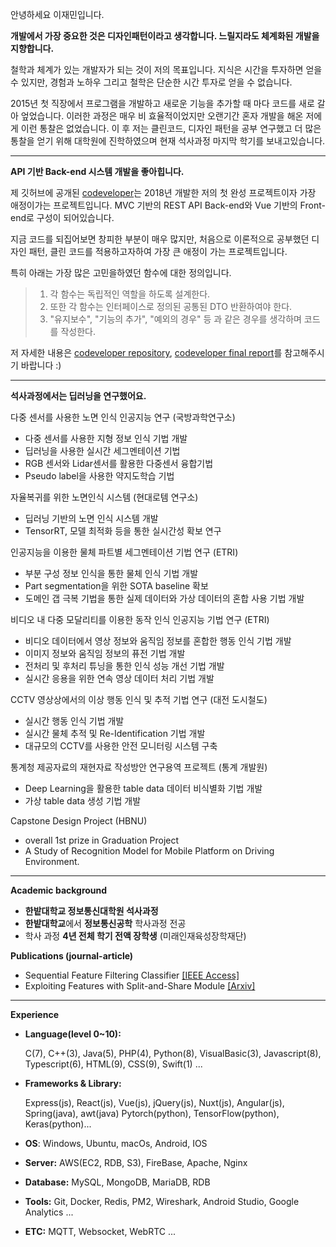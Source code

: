 안녕하세요 이재민입니다.

**개발에서 가장 중요한 것은 디자인패턴이라고 생각합니다. 느릴지라도 체계화된 개발을 지향합니다.**

철학과 체계가 있는 개발자가 되는 것이 저의 목표입니다. 
지식은 시간을 투자하면 얻을 수 있지만, 경험과 노하우 그리고 철학은 단순한 시간 투자로 얻을 수 없습니다.

2015년 첫 직장에서 프로그램을 개발하고 새로운 기능을 추가할 때 마다 코드를 새로 갈아 엎었습니다. 이러한 과정은 매우 비 효율적이었지만 오랜기간 혼자 개발을 해온 저에게 이런 통찰은 없었습니다.
이 후 저는 클린코드, 디자인 패턴을 공부 연구했고 더 많은 통찰을 얻기 위해 대학원에 진학하였으며 현재 석사과정 마지막 학기를 보내고있습니다.

---

**API 기반 Back-end 시스템 개발을 좋아힙니다.**

제 깃허브에 공개된 [codeveloper](https://github.com/J911/codeveloper)는 2018년 개발한 저의 첫 완성 프로젝트이자 가장 애정이가는 프로젝트입니다.
MVC 기반의 REST API Back-end와 Vue 기반의 Front-end로 구성이 되어있습니다.  

지금 코드를 되집어보면 창피한 부분이 매우 많지만, 처음으로 이론적으로 공부했던 디자인 패턴, 클린 코드를 적용하고자하여 가장 큰 애정이 가는 프로젝트입니다.

특히 아래는 가장 많은 고민을하였던 함수에 대한 정의입니다.

> 1. 각 함수는 독립적인 역할을 하도록 설계한다.
> 2. 또한 각 함수는 인터페이스로 정의된 공통된 DTO 반환하여야 한다.
> 3. "유지보수", "기능의 추가", "예외의 경우" 등 과 같은 경우를 생각하며 코드를 작성한다.


저 자세한 내용은 [codeveloper repository](https://github.com/J911/codeveloper), [codeveloper final report](https://www.slideshare.net/ssuser827c0b/codeveloper-98231390)를 참고해주시기 바랍니다 :)

---

**석사과정에서는 딥러닝을 연구했어요.**


다중 센서를 사용한 노면 인식 인공지능 연구 (국방과학연구소)

  - 다중 센서를 사용한 지형 정보 인식 기법 개발
  - 딥러닝을 사용한 실시간 세그멘테이션 기법
  - RGB 센서와 Lidar센서를 활용한 다중센서 융합기법
  - Pseudo label을 사용한 약지도학습 기법

자율복귀를 위한 노면인식 시스템 (현대로템 연구소)

  - 딥러닝 기반의 노면 인식 시스템 개발
  - TensorRT, 모델 최적화 등을 통한 실시간성 확보 연구


인공지능을 이용한 물체 파트별 세그멘테이션 기법 연구 (ETRI)

  - 부분 구성 정보 인식을 통한 물체 인식 기법 개발
  - Part segmentation을 위한 SOTA baseline 확보
  - 도메인 갭 극복 기법을 통한 실제 데이터와 가상 데이터의 혼합 사용 기법 개발

비디오 내 다중 모달리티를 이용한 동작 인식 인공지능 기법 연구 (ETRI)

  - 비디오 데이터에서 영상 정보와 움직임 정보를 혼합한 행동 인식 기법 개발
  - 이미지 정보와 움직임 정보의 퓨전 기법 개발
  - 전처리 및 후처리 튜닝을 통한 인식 성능 개선 기법 개발
  - 실시간 응용을 위한 연속 영상 데이터 처리 기법 개발

CCTV 영상상에서의 이상 행동 인식 및 추적 기법 연구 (대전 도시철도)

  - 실시간 행동 인식 기법 개발
  - 실시간 물체 추적 및 Re-Identification 기법 개발
  - 대규모의 CCTV를 사용한 안전 모니터링 시스템 구축


통계청 제공자료의 재현자료 작성방안 연구용역 프로젝트 (통계 개발원)

  - Deep Learning을 활용한 table data 데이터 비식별화 기법 개발
  - 가상 table data 생성 기법 개발

Capstone Design Project (HBNU)

  - overall 1st prize in Graduation Project
  - A Study of Recognition Model for Mobile Platform on Driving Environment.


---


**Academic background**

- **한밭대학교 정보통신대학원 석사과정**
- **한밭대학교**에서 **정보통신공학** 학사과정 전공
- 학사 과정 **4년 전체 학기 전액 장학생** (미래인재육성장학재단)


**Publications (journal-article)**

- Sequential Feature Filtering Classifier [[IEEE Access]](https://arxiv.org/abs/2006.11808)
- Exploiting Features with Split-and-Share Module [[Arxiv]](http://arxiv.org/abs/2108.04500v2)


---

**Experience**


- **Language(level 0~10):**

    C(7), C++(3), Java(5), PHP(4), Python(8), VisualBasic(3), Javascript(8), Typescript(6), HTML(9), CSS(9), Swift(1) ...

- **Frameworks & Library:**

    Express(js), React(js), Vue(js), jQuery(js), Nuxt(js), Angular(js), Spring(java), awt(java) Pytorch(python), TensorFlow(python), Keras(python)...

- **OS**: Windows, Ubuntu, macOs, Android, IOS
- **Server:** AWS(EC2, RDB, S3), FireBase, Apache, Nginx
- **Database:** MySQL, MongoDB, MariaDB, RDB
- **Tools:** Git, Docker, Redis, PM2, Wireshark, Android Studio, Google Analytics ...
- **ETC:** MQTT, Websocket, WebRTC ...

